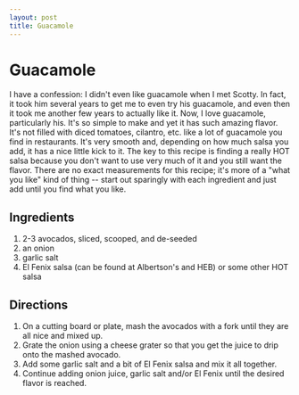 ```yaml
---
layout: post
title: Guacamole
---
```


# Guacamole
I have a confession: I didn't even like guacamole when I met Scotty. In fact, it took him several years to get me to even try his guacamole, and even then it took me another few years to actually like it. Now, I love guacamole, 
particularly his. It's so simple to make and yet it has such amazing flavor. It's not filled with diced tomatoes, cilantro, etc. like a lot of guacamole you find in restaurants. It's very smooth and, depending on how much salsa 
you add, it has a nice little kick to it. The key to this recipe is finding a really HOT salsa because you don't want to use very much of it and you still want the flavor. There are no exact measurements for this recipe; it's more 
of a "what you like" kind of thing -- start out sparingly with each ingredient and just add until you find what you like. 

## Ingredients
1. 2-3 avocados, sliced, scooped, and de-seeded
1. an onion
1. garlic salt
1. El Fenix salsa (can be found at Albertson's and HEB) or some other HOT salsa

## Directions
1. On a cutting board or plate, mash the avocados with a fork until they are all nice and mixed up. 
1. Grate the onion using a cheese grater so that you get the juice to drip onto the mashed avocado. 
1. Add some garlic salt and a bit of El Fenix salsa and mix it all together. 
1. Continue adding onion juice, garlic salt and/or El Fenix until the desired flavor is reached. 